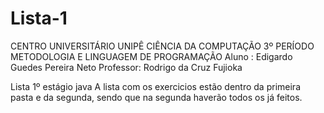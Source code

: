 # Lista-1
CENTRO UNIVERSITÁRIO UNIPÊ
CIÊNCIA DA COMPUTAÇÃO
3º PERÍODO
METODOLOGIA E LINGUAGEM DE PROGRAMAÇÃO
Aluno : Edigardo Guedes Pereira Neto
Professor: Rodrigo da Cruz Fujioka


Lista 1º estágio java
A lista com os exercicios estão dentro da primeira pasta e da segunda, sendo que na segunda haverão todos os já feitos.

